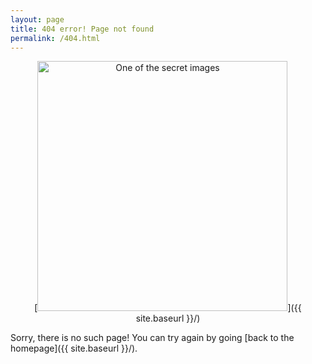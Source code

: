 ```yaml
---
layout: page
title: 404 error! Page not found
permalink: /404.html
---
```


<div style="text-align: center;">
[<img src="{{ site.baseurl }}/images/404.jpg" alt="One of the secret images" style="width: 400px;"/>]({{ site.baseurl }}/)
</div>

Sorry, there is no such page!
You can try again by going [back to the homepage]({{ site.baseurl }}/).
